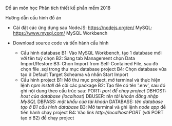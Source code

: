Đồ án môn học Phân tích thiết kế phần mềm 2018

Hướng dẫn cấu hình đồ án

+ Cài đặt các ứng dụng sau
    NodeJS: https://nodejs.org/en/
    MySQL: https://www.mysql.com/
    MySQL Workbench

+ Download source code và tiến hành cấu hình
    - Cấu hình database
        B1: Vào MySQL Workbench, tạo 1 database mới với tên tuỳ chọn
        B2: Sang tab Management chọn Data Import/Restore
        B3: Chọn Import from Self-Contained File, sau đó chọn file .sql trong thư mục database project
        B4: Chọn database vừa tạo ở Default Target Scheama và nhấn Start Import
    - Cấu hình project
        B1: Mở thư mục project, mở terminal và thực hiện lệnh *npm install* để cời các package
        B2: Tạo file có tên '.env', sau đó ghi nội dung theo cấu trúc sau:
            PORT: *port để chạy project*
            DBHOST: *host của database (localhost)*
            DBUSER: *tên tài khoản đăng nhập MySQL*
            DBPASS: *mật khẩu của tài khoản*
            DATABASE: *tên database tạo ở B1 cấu hình database*
        B3: Mở terminal và ghi lệnh *node app* để tiến hành chạy project
        B4: Vào link *http://localhost:PORT* (với PORT tạo ở B2) để chạy project